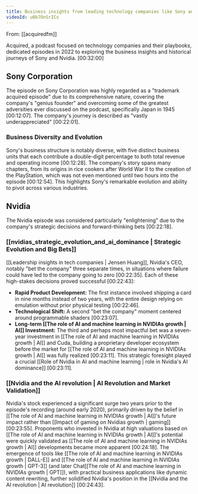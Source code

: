 ```yaml
---
title: Business insights from leading technology companies like Sony and Nvidia
videoId: u0b7OnSrICs
---
```


From: [[acquiredfm]] <br/> 

Acquired, a podcast focused on technology companies and their playbooks, dedicated episodes in 2022 to exploring the business insights and historical journeys of Sony and Nvidia. <a class="yt-timestamp" data-t="00:32:00">[00:32:00]</a>

## Sony Corporation

The episode on Sony Corporation was highly regarded as a "trademark acquired episode" due to its comprehensive nature, covering the company's "genius founder" and overcoming some of the greatest adversities ever discussed on the podcast, specifically Japan in 1945 <a class="yt-timestamp" data-t="00:12:07">[00:12:07]</a>. The company's journey is described as "vastly underappreciated" <a class="yt-timestamp" data-t="00:22:01">[00:22:01]</a>.

### Business Diversity and Evolution
Sony's business structure is notably diverse, with five distinct business units that each contribute a double-digit percentage to both total revenue and operating income <a class="yt-timestamp" data-t="00:12:28">[00:12:28]</a>. The company's story spans many chapters, from its origins in rice cookers after World War II to the creation of the PlayStation, which was not even mentioned until two hours into the episode <a class="yt-timestamp" data-t="00:12:54">[00:12:54]</a>. This highlights Sony's remarkable evolution and ability to pivot across various industries.

## Nvidia

The Nvidia episode was considered particularly "enlightening" due to the company's strategic decisions and forward-thinking bets <a class="yt-timestamp" data-t="00:22:18">[00:22:18]</a>.

### [[nvidias_strategic_evolution_and_ai_dominance | Strategic Evolution and Big Bets]]
[[Leadership insights in tech companies | Jensen Huang]], Nvidia's CEO, notably "bet the company" three separate times, in situations where failure could have led to the company going to zero <a class="yt-timestamp" data-t="00:22:35">[00:22:35]</a>. Each of these high-stakes decisions proved successful <a class="yt-timestamp" data-t="00:22:43">[00:22:43]</a>:
*   **Rapid Product Development:** The first instance involved shipping a card in nine months instead of two years, with the entire design relying on emulation without prior physical testing <a class="yt-timestamp" data-t="00:22:46">[00:22:46]</a>.
*   **Technological Shift:** A second "bet the company" moment centered around programmable shaders <a class="yt-timestamp" data-t="00:23:07">[00:23:07]</a>.
*   **Long-term [[The role of AI and machine learning in NVIDIAs growth | AI]] Investment:** The third and perhaps most impactful bet was a seven-year investment in [[The role of AI and machine learning in NVIDIAs growth | AI]] and Cuda, building a proprietary developer ecosystem before the market for [[The role of AI and machine learning in NVIDIAs growth | AI]] was fully realized <a class="yt-timestamp" data-t="00:23:11">[00:23:11]</a>. This strategic foresight played a crucial [[Role of Nvidia in AI and machine learning | role in Nvidia's AI dominance]] <a class="yt-timestamp" data-t="00:23:11">[00:23:11]</a>.

### [[Nvidia and the AI revolution | AI Revolution and Market Validation]]
Nvidia's stock experienced a significant surge two years prior to the episode's recording (around early 2020), primarily driven by the belief in [[The role of AI and machine learning in NVIDIAs growth | AI]]'s future impact rather than [[Impact of gaming on Nvidias growth | gaming]] <a class="yt-timestamp" data-t="00:23:55">[00:23:55]</a>. Proponents who invested in Nvidia at high valuations based on [[The role of AI and machine learning in NVIDIAs growth | AI]]'s potential were quickly validated as [[The role of AI and machine learning in NVIDIAs growth | AI]] developments became more apparent <a class="yt-timestamp" data-t="00:24:18">[00:24:18]</a>. The emergence of tools like [[The role of AI and machine learning in NVIDIAs growth | DALL-E]] and [[The role of AI and machine learning in NVIDIAs growth | GPT-3]] (and later Chat[[The role of AI and machine learning in NVIDIAs growth | GPT]]), with practical business applications like dynamic content rewriting, further solidified Nvidia's position in the [[Nvidia and the AI revolution | AI revolution]] <a class="yt-timestamp" data-t="00:24:43">[00:24:43]</a>.